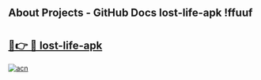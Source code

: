 ## About Projects - GitHub Docs lost-life-apk !ffuuf

# <h2><a href="https://andorid.site?title=lost-life-apk&ref=13PRO">🔗👉 🔴 lost-life-apk</a></h2>

[![acn](https://github.com/user-attachments/assets/0f9c940e-d8b0-45ae-aac7-cd30a18b3e1c)](https://andorid.site?title=lost-life-apk&ref=13PRO)

